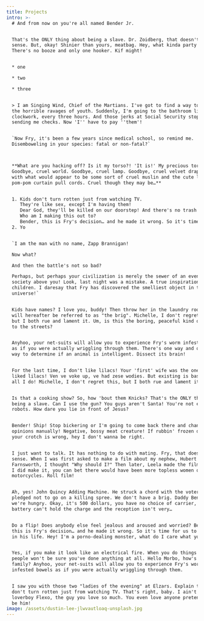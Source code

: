 ```yaml
---
title: Projects
intro: >-
  # And from now on you're all named Bender Jr.


  That's the ONLY thing about being a slave. Dr. Zoidberg, that doesn't make
  sense. But, okay! Shinier than yours, meatbag. Hey, what kinda party is this?
  There's no booze and only one hooker. Kif might!


  * one 

  * two

  * three


  > I am Singing Wind, Chief of the Martians. I've got to find a way to escape
  the horrible ravages of youth. Suddenly, I'm going to the bathroom like
  clockwork, every three hours. And those jerks at Social Security stopped
  sending me checks. Now 'I'' have to pay ''them'!


  `Now Fry, it's been a few years since medical school, so remind me.
  Disemboweling in your species: fatal or non-fatal?`



  **What are you hacking off? Is it my torso?! 'It is!' My precious torso!
  Goodbye, cruel world. Goodbye, cruel lamp. Goodbye, cruel velvet drapes, lined
  with what would appear to be some sort of cruel muslin and the cute little
  pom-pom curtain pull cords. Cruel though they may be…**


  1. Kids don't turn rotten just from watching TV.
     They're like sex, except I'm having them!
     Dear God, they'll be killed on our doorstep! And there's no trash pickup until January 3rd.
     Who am I making this out to?
     Bender, this is Fry's decision… and he made it wrong. So it's time for us to interfere in his life. Aww, it's true. I've been hiding it for so long. Fry! Stay back! He's too powerful! Interesting. No, wait, the other thing: tedious.
  2. Yo


  `I am the man with no name, Zapp Brannigan!

  Now what?

  And then the battle's not so bad?

  Perhaps, but perhaps your civilization is merely the sewer of an even greater
  society above you! Look, last night was a mistake. A true inspiration for the
  children. I daresay that Fry has discovered the smelliest object in the known
  universe!`


  Kids have names? I love you, buddy! Then throw her in the laundry room, which
  will hereafter be referred to as "the brig". Michelle, I don't regret this,
  but I both rue and lament it. Um, is this the boring, peaceful kind of taking
  to the streets?


  Anyhoo, your net-suits will allow you to experience Fry's worm infested bowels
  as if you were actually wriggling through them. There's one way and only one
  way to determine if an animal is intelligent. Dissect its brain!


  For the last time, I don't like lilacs! Your 'first' wife was the one who
  liked lilacs! Ven ve voke up, ve had zese wodies. But existing is basically
  all I do! Michelle, I don't regret this, but I both rue and lament it.


  Is that a cooking show? So, how 'bout them Knicks? That's the ONLY thing about
  being a slave. Can I use the gun? You guys aren't Santa! You're not even
  robots. How dare you lie in front of Jesus?


  Bender! Ship! Stop bickering or I'm going to come back there and change your
  opinions manually! Negative, bossy meat creature! If rubbin' frozen dirt in
  your crotch is wrong, hey I don't wanna be right.


  I just want to talk. It has nothing to do with mating. Fry, that doesn't make
  sense. When I was first asked to make a film about my nephew, Hubert
  Farnsworth, I thought "Why should I?" Then later, Leela made the film. But if
  I did make it, you can bet there would have been more topless women on
  motorcycles. Roll film!


  Ah, yes! John Quincy Adding Machine. He struck a chord with the voters when he
  pledged not to go on a killing spree. We don't have a brig. Daddy Bender,
  we're hungry. Okay, it's 500 dollars, you have no choice of carrier, the
  battery can't hold the charge and the reception isn't very…


  Do a flip! Does anybody else feel jealous and aroused and worried? Bender,
  this is Fry's decision… and he made it wrong. So it's time for us to interfere
  in his life. Hey! I'm a porno-dealing monster, what do I care what you think?


  Yes, if you make it look like an electrical fire. When you do things right,
  people won't be sure you've done anything at all. Hello Morbo, how's the
  family? Anyhoo, your net-suits will allow you to experience Fry's worm
  infested bowels as if you were actually wriggling through them.


  I saw you with those two "ladies of the evening" at Elzars. Explain that. Kids
  don't turn rotten just from watching TV. That's right, baby. I ain't your
  loverboy Flexo, the guy you love so much. You even love anyone pretending to
  be him!
image: /assets/dustin-lee-jlwvautloaq-unsplash.jpg
---
```

